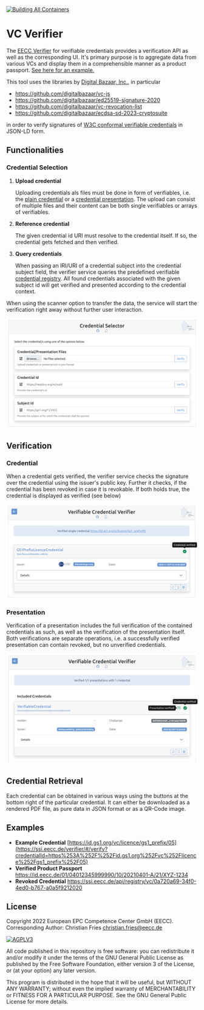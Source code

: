 [![Building All Containers](https://github.com/european-epc-competence-center/vc-verifier/actions/workflows/build-all.yml/badge.svg)](https://github.com/orgs/european-epc-competence-center/packages?repo_name=vc-verifier)

# VC Verifier

The [EECC Verifier](https://ssi.eecc.de/verifier/) for verifiable credentials provides a verification API as well as the corresponding UI. It's primary purpose is to aggregate data from various VCs and display them in a comprehensible manner as a product passport. [See here for an example.](https://ssi.eecc.de/verifier/#/verify?subjectId=https%3A%2F%2Fid.eecc.de/01/04012345999990/10/20210401-A/21/XYZ-1234)

This tool uses the libraries by [Digital Bazaar, Inc.](https://github.com/digitalbazaar), in particular

- https://github.com/digitalbazaar/vc-js
- https://github.com/digitalbazaar/ed25519-signature-2020
- https://github.com/digitalbazaar/vc-revocation-list
- https://github.com/digitalbazaar/ecdsa-sd-2023-cryptosuite

in order to verify signatures of [W3C conformal verifiable credentials](https://www.w3.org/TR/vc-data-model/) in JSON-LD form.


## Functionalities

### Credential Selection


1. **Upload credential**

    Uploading credentials als files must be done in form of verifiables, i.e. the [plain credential](https://www.w3.org/TR/vc-data-model/#credentials) or a [credential presentation](https://www.w3.org/TR/vc-data-model/#presentations). The upload can consist of multiple files and their content can be both single verifiables or arrays of verifiables.

2. **Reference credential**

    The given credential id URI must resolve to the credential itself. If so, the credential gets fetched and then verified.

3. **Query credentials**
   
    When passing an IRI/URI of a credential subject into the credential subject field, the verifier service queries the predefined verifiable [credential registry](https://w3c.github.io/did-spec-registries/#credentialregistry). All found credentials associated with the given subject id will get verified and presented according to the credential context.  
    

When using the scanner option to transfer the data, the service will start the verification right away without further user interaction.

![Select view](assets/select.png)

## Verification


### Credential

When a credential gets verified, the verifier service checks the signature over the credential using the issuer's public key. Further it checks, if the credential has been revoked in case it is revokable. If both holds true, the credential is displayed as verified (see below)

![Select view](assets/credential.png)

### Presentation

Verification of a presentation includes the full verification of the contained credentials as such, as well as the verification of the presentation itself. Both verifications are separate operations, i.e. a successfully verified presentation can contain revoked, but no unverified credentials.

![Select view](assets/presentation.png)

## Credential Retrieval

Each credential can be obtained in various ways using the buttons at the bottom right of the particular credential. It can either be downloaded as a rendered PDF file, as pure data in JSON format or as a QR-Code image.

## Examples

- **Example Credential** [https://id.gs1.org/vc/licence/gs1_prefix/05](https://ssi.eecc.de/verifier/#/verify?credentialId=https%253A%252F%252Fid.gs1.org%252Fvc%252Flicence%252Fgs1_prefix%252F05)
- **Verified Product Passport** https://id.eecc.de/01/04012345999990/10/20210401-A/21/XYZ-1234
- **Revoked Credential** https://ssi.eecc.de/api/registry/vc/0a720a69-34f0-4ed0-b767-a0a5f9212020


## License

Copyright 2022 European EPC Competence Center GmbH (EECC). Corresponding Author: Christian Fries <christian.fries@eecc.de>

<a href="https://www.gnu.org/licenses/agpl-3.0.html">
<img alt="AGPLV3" style="border-width:0" src="https://www.gnu.org/graphics/agplv3-with-text-162x68.png" /><br />
</a>

All code published in this repository is free software: you can redistribute it and/or modify it under the terms of the
GNU General Public License as published by the Free Software Foundation, either version 3 of the License, or
(at your option) any later version.
</a>

This program is distributed in the hope that it will be useful, but WITHOUT ANY WARRANTY; without even the implied
warranty of MERCHANTABILITY or FITNESS FOR A PARTICULAR PURPOSE. See the GNU General Public License for more details.
